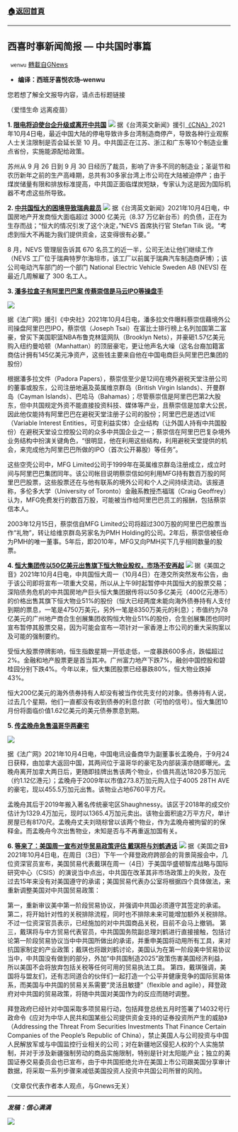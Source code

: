###  [:house:返回首頁](https://github.com/ourhimalayas/txt)
---


## 西喜时事新闻简报 — 中共国时事篇
` wenwu` [轉載自GNews](https://gnews.org/zh-hans/1574425/)

- **编译：西班牙喜悦农场–wenwu**


您若想了解全文报导内容，请点击标题链接

（爱惜生命 远离疫苗）

**1. [限电将迫使台企升级或离开中共国](https://www.taiwannews.com.tw/en/news/4305609)**
![](https://assets.gnews.org/wp-content/uploads/2021/10/tempsnip231.png)
据《台湾英文新闻》援引[《CNA》](https://www.cna.com.tw/news/afe/202110030025.aspx)2021年10月4日电，最近中国大陆的停电导致许多台湾制造商停产，导致各种行业观察人士关注限制是否会延长至 10 月。中共国正在江苏、浙江和广东等10个制造业重点省份，实施能源配给政策。

苏州从 9 月 26 日到 9 月 30 日经历了裁员，影响了许多不同的制造业；圣诞节和农历新年之前的生产高峰期，总共有30多家台湾上市公司在大陆被迫停产；由于煤炭储量有限和排放标准提高，中共国正面临煤炭短缺，专家认为这是因为国际机器不考虑这些所导致。

**2. [中共国恒大的困境导致瑞典裁员](https://www.taiwannews.com.tw/en/news/4305159)**
![](https://assets.gnews.org/wp-content/uploads/2021/10/tempsnip232.png)
据《台湾英文新闻》2021年10月4日电，中国房地产开发商恒大面临超过 3000 亿美元（8.37 万亿新台币）的负债，正在为生存而战；“恒大的情况引发了这个决定，”NEVS 首席执行官 Stefan Tilk 说。“考虑到恒大不再能为我们提供资金，这变得很有必要。”

8 月，NEVS 管理层告诉其 670 名员工的近一半，公司无法让他们继续工作（NEVS 工厂位于瑞典特罗尔海坦市，该工厂以前属于瑞典汽车制造商萨博）；该公司电动汽车部门的一个部门 National Electric Vehicle Sweden AB (NEVS) 在最近几周解雇了 300 名工人。

**3. [潘多拉盒子有阿里巴巴案 传蔡崇信是马云IPO等操盘手](https://www.rfi.fr/cn/%E4%B8%AD%E5%9B%BD/20211004-%E6%BD%98%E5%A4%9A%E6%8B%89%E7%9B%92%E5%AD%90%E6%9C%89%E9%98%BF%E9%87%8C%E5%B7%B4%E5%B7%B4%E6%A1%88-%E4%BC%A0%E8%94%A1%E5%B4%87%E4%BF%A1%E6%98%AF%E9%A9%AC%E4%BA%91ipo%E7%AD%89%E6%93%8D%E7%9B%98%E6%89%8B)**

![](https://assets.gnews.org/wp-content/uploads/2021/10/tempsnip233.png)

据《法广网》援引《中央社》2021年10月4日电，潘多拉文件曝料蔡崇信藉境外公司操盘阿里巴巴IPO，蔡崇信（Joseph Tsai）在富比士排行榜上名列加国第二富豪，曾买下美国职篮NBA布鲁克林篮网队（Brooklyn Nets），并豪砸1.57亿美元购入纽约曼哈顿（Manhattan）的顶层豪宅，更让他声名大噪（这名台裔加籍富商估计拥有145亿美元净资产，这些钱主要来自他在中国电商巨头阿里巴巴集团的股份）

根据潘多拉文件（Padora Papers），蔡崇信至少是12间在境外避税天堂注册公司的董事或股东，公司注册地遍及英属维京群岛（British Virgin Islands）、开曼群岛（Cayman Islands）、巴哈马（Bahamas）；尽管蔡崇信是阿里巴巴第2大股东，但中共国规定外资不能直接投资科技、媒体等产业，且蔡崇信是加拿大公民，因此他仅能持有阿里巴巴在避税天堂注册子公司的股份；阿里巴巴是透过VIE（Variable Interest Entities，可变利益实体）企业结构（让外国人持有中共国股份）在避税天堂设立控股公司的众多中共国企业之一；蔡崇信在阿里巴巴复杂境外业务结构中扮演关键角色，“很明显，他在利用这些结构，利用避税天堂提供的机会，来完成他为阿里巴巴所做的IPO（首次公开募股）等任务”。

这些空壳公司中，MFG Limited公司于1999年在英属维京群岛注册成立，成立时间与阿里巴巴集团同年。该公司帐目说明蔡崇信如何利用MFG持有数百万股的阿里巴巴股票，这些股票还在与他有联系的境外公司和个人之间持续流动。该报道称，多伦多大学（University of Toronto）金融系教授杰福瑞（Craig Geoffrey）认为，MFG免费发行的数百万股，可能被当作给阿里巴巴员工的报酬，包括蔡崇信本人。

2003年12月15日，蔡崇信自MFG Limited公司将超过300万股的阿里巴巴股票当作“礼物”，转让给维京群岛另家名为PMH Holding的公司。2年后，蔡崇信被任命为PMH的唯一董事。5年后，即2010年，MFG又向PMH买下几乎相同数量的股票。

**4. [恒大集团传以50亿美元出售旗下恒大物业股权，市场不安再起](https://www.voachinese.com/a/china-evergrande-to-raise-5-bln-from-property-unit-sale-20211004/6256277.html)**
![](https://assets.gnews.org/wp-content/uploads/2021/10/tempsnip234.png)
据《美国之音》2021年10月4日电，中共国恒大周一（10月4日）在港交所突然发布公告，由于该公司即将宣布一项重大交易，所以从上午9时起暂停中共国恒大的股票交易；深陷债务危机的中共国房地产巨头恒大集团据传将以50多亿美元（400亿元港币）的价格出售其旗下恒大物业51%的股份（恒大已经两度未能向海外债券持有人支付到期的票息，一笔是4750万美元，另外一笔是8350万美元的利息）；市值约为78亿美元的广州地产商合生创展集团收购恒大物业51%的股份，合生创展集团也同时宣布暂停其股票交易，因为可能会宣布一项针对一家香港上市公司的重大采购案以及可能的强制要约。

受恒大股票停牌影响，恒生指数星期一开低走低，一度暴跌600多点，跌幅超过2%。金融和地产股票更是首当其冲。广州富力地产下跌7%，融创中国控股和碧桂园分别下跌4%。今年以来，恒大集团股票已经暴跌80%，恒大物业跌掉43%。

恒大200亿美元的海外债券持有人却没有被当作优先支付的对象。债券持有人说，过去几个星期，他们一直都没有收到债券的利息付款（可怕的信号）。恒大集团10月份将面临价值1.62亿美元的美元债券票息到期。

**5. [传孟晚舟急售温哥华两豪宅](https://www.rfi.fr/cn/%E4%B8%AD%E5%9B%BD/20211004-%E4%BC%A0%E5%AD%9F%E6%99%9A%E8%88%9F%E6%80%A5%E5%94%AE%E6%B8%A9%E5%93%A5%E5%8D%8E%E4%B8%A4%E8%B1%AA%E5%AE%85)**

![](https://assets.gnews.org/wp-content/uploads/2021/10/tempsnip235.png)

据《法广网》2021年10月4日电，中国电讯设备商华为副董事长孟晚舟，于9月24日获释，由加拿大返回中国，其两间位于温哥华的豪宅及内部装潢亦随即曝光。孟晚舟离开加拿大两日后，更随即挂牌出售该两个物业，价值共高达1820多万加元（约1.12亿港元）；孟晚舟于2009年以市值273.8万加元购入位于4005 28TH AVE的豪宅，现以455.5万加元出售。该物业占地6760平方尺。

孟晚舟其后于2019年搬入著名传统豪宅区Shaughnessy。该区于2018年的成交价估计为1329.4万加元，现时以1365.4万加元卖出。该物业面积逾2万平方尺，单计房屋已有8170尺。孟晚舟丈夫刘晓棕曾以该两个物业，作为孟晚舟被拘留的的保释金。而孟晚舟今次出售物业，未知是否与不再重返加国有关。

**6. [等来了：美国周一宣布对华贸易政策评估 戴琪将与刘鹤通话](https://www.voachinese.com/a/us-china-trade-tai-liu-talk-20211004/6256039.html)**
![](https://assets.gnews.org/wp-content/uploads/2021/10/tempsnip236.png)
据《美国之音》2021年10月4日电，在周日（3日）下午一个拜登政府跨部会的背景简报会中，几位资深官员宣布，美国贸易代表戴琪在周一（4日）于美国华盛顿智库战略与国际研究中心（CSIS）的演说当中点出，中共国在改革其非市场政策上的失败，及在过去15年来没有对美国遵守的承诺；美国贸易代表办公室将根据四个具体做法，来重新调整美国对中共国贸易政策：

第一，重新审议美中第一阶段贸易协议，并强调中共国必须遵守其签定的承诺。
第二，将开始针对性的关税排除流程，同时也不排除未来可能增加额外关税排除。不过一位资深官员表示，已经施加的对中共国商品关税，目前不会马上撤销。
第三，戴琪将与中方贸易代表官员，中共国国务院副总理刘鹤进行直接接触，包括讨论第一阶段贸易协议当中中共国所做出的承诺，并重申美国将动用所有工具，来对抗国家制定的产业政策；戴琪也将跟刘鹤讨论，美国认为在第一阶段美中贸易协议当中，中共国没有做到的部分，外加“中共国制造2025”政策伤害美国经济利益，所以美国不会将放弃包括关税等任何可用的贸易执法工具。
第四，戴琪强调，美国将与盟友们，还有志同道合的伙伴们一起打造一个公平并健康竞争的国际贸易体系，而美国与中共国的贸易关系需要“灵活且敏捷”（flexible and agile），拜登政府对中共国的贸易政策，将随中共国对美国作为的反应而随时调整。

拜登政府已经针对中国采取多项贸易行动，包括拜登总统五月时签署了14032号行政命令《应对为中华人民共和国某些公司提供资金支持的证券投资所产生的威胁》（Addressing the Threat From Securities Investments That Finance Certain Companies of the People’s Republic of China），禁止美国人与公司投资与中国人民解放军或与中国监控行业相关的公司；对在新疆地区侵犯人权的个人实施禁制，并对于涉及新疆强制劳动的商品实施限制，特别是针对太阳能产业；独立的美国证券交易委员会也已宣布，由于中共国拒绝允许在美国上市公司跟美国分享审计数据，将采取一系列步骤来减低美国投资人投资中共国公司所冒的风险。

（文章仅代表作者本人观点，与Gnews无关）

* * *

***发稿：信心满满***

![](https://assets.gnews.org/wp-content/uploads/2021/10/GNEWS_CH.-1.jpeg)
